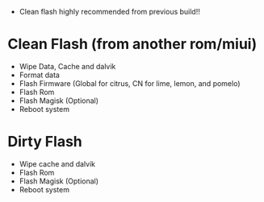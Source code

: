- Clean flash highly recommended from previous build!!

# Clean Flash (from another rom/miui)
- Wipe Data, Cache and dalvik
- Format data
- Flash Firmware (Global for citrus, CN for lime, lemon, and pomelo)
- Flash Rom
- Flash Magisk (Optional)
- Reboot system

# Dirty Flash
- Wipe cache and dalvik
- Flash Rom
- Flash Magisk (Optional)
- Reboot system
